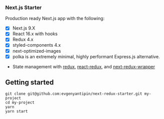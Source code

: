 ### Next.js Starter

Production ready Next.js app with the following:

- [x] Next.js 9.X
- [x] React 16.x with hooks
- [x] Redux 4.x
- [x] styled-components 4.x
- [x] next-optimized-images
- [x] polka is an extremely minimal, highly performant Express.js alternative.

- State management with [redux](https://github.com/reactjs/redux), [react-redux](https://github.com/reactjs/react-redux), and [next-redux-wrapper](https://github.com/kirill-konshin/next-redux-wrapper)

## Getting started
```
git clone git@github.com:evgenyantipin/next-redux-starter.git my-project
cd my-project
yarn
yarn start
```
